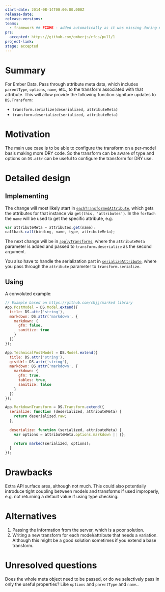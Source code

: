 ```yaml
---
start-date: 2014-08-14T00:00:00.000Z
release-date:
release-versions: 
teams: 
  - framework ## FIXME - added automatically as it was missing during migration
prs:
  accepted: https://github.com/emberjs/rfcs/pull/1
project-link: 
stage: accepted
---
```


# Summary

For Ember Data. Pass through attribute meta data, which includes `parentType`, `options`, `name`, etc.,
to the transform associated with that attribute. This will allow provide the following function signiture updates to `DS.Transform`: 

* `transform.serialize(deserialized, attributeMeta)`
* `transform.deserialize(serialized, attributeMeta)`

# Motivation

The main use case is to be able to configure the transform
on a per-model basis making more DRY code. So the transform can be aware of type and options on `DS.attr` can
be useful to configure the transform for DRY use.

# Detailed design

## Implementing

The change will most likely start in [`eachTransformedAttribute`][1], which gets the attributes for that instance via `get(this, 'attributes')`. In the `forEach` the `name` will be used to get the specific attribute, e.g.

```js
var attributeMeta = attributes.get(name);
callback.call(binding, name, type, attributeMeta);
```

The next change will be in [`applyTransforms`][2], where the `attributeMeta` parameter is added and passed to `transform.deserialize` as the second argument.

You also have to handle the serialization part in [`serializeAttribute`][3], where you pass through the `attribute` parameter to `transform.serialize`.

## Using

A convoluted example:

```js
// Example based on https://github.com/chjj/marked library
App.PostModel = DS.Model.extend({
  title: DS.attr('string'),
  markdown: DS.attr('markdown', {
    markdown: {
      gfm: false,
      sanitize: true
    }
  })
});

App.TechnicalPostModel = DS.Model.extend({
  title: DS.attr('string'),
  gistUrl: DS.attr('string'),
  markdown: DS.attr('markdown', {
    markdown: {
      gfm: true,
      tables: true,
      sanitize: false
    }
  })
});

App.MarkdownTransform = DS.Transform.extend({
  serialize: function (deserialized, attributeMeta) {
    return deserialized.raw;
  },
  
  deserialize: function (serialized, attributeMeta) {
    var options = attributeMeta.options.markdown || {};
    
    return marked(serialized, options);
  }
});
```

# Drawbacks

Extra API surface area, although not much. This could also potentially introduce tight coupling between models and transforms if used improperly, e.g. not returning a default value if using type checking.

# Alternatives

1. Passing the information from the server, which is a poor solution.
2. Writing a new transform for each model/attribute that needs a variation. Although this might be a good solution sometimes if you extend a base transform.

# Unresolved questions

Does the whole meta object need to be passed, or do we selectively pass in only the useful properties? Like
`options` and `parentType` and `name`..



[1]: https://github.com/emberjs/data/blob/master/packages/ember-data/lib/system/model/attributes.js#L193
[2]: https://github.com/emberjs/data/blob/master/packages/ember-data/lib/serializers/json_serializer.js#L117
[3]: https://github.com/emberjs/data/blob/master/packages/ember-data/lib/serializers/json_serializer.js#L528
